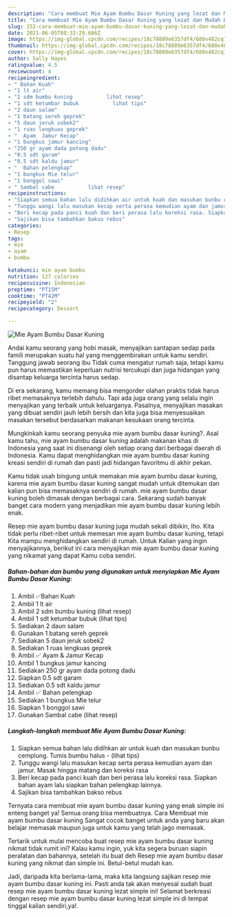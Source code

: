 ```yaml
---
description: "Cara membuat Mie Ayam Bumbu Dasar Kuning yang lezat dan Mudah Dibuat"
title: "Cara membuat Mie Ayam Bumbu Dasar Kuning yang lezat dan Mudah Dibuat"
slug: 152-cara-membuat-mie-ayam-bumbu-dasar-kuning-yang-lezat-dan-mudah-dibuat
date: 2021-06-05T08:33:29.686Z
image: https://img-global.cpcdn.com/recipes/18c78889e6357df4/680x482cq70/mie-ayam-bumbu-dasar-kuning-foto-resep-utama.jpg
thumbnail: https://img-global.cpcdn.com/recipes/18c78889e6357df4/680x482cq70/mie-ayam-bumbu-dasar-kuning-foto-resep-utama.jpg
cover: https://img-global.cpcdn.com/recipes/18c78889e6357df4/680x482cq70/mie-ayam-bumbu-dasar-kuning-foto-resep-utama.jpg
author: Sally Hayes
ratingvalue: 4.5
reviewcount: 4
recipeingredient:
- " Bahan Kuah"
- "1 lt air"
- "2 sdm bumbu kuning           lihat resep"
- "1 sdt ketumbar bubuk           lihat tips"
- "2 daun salam"
- "1 batang sereh geprek"
- "5 daun jeruk sobek2"
- "1 ruas lengkuas geprek"
- "  Ayam  Jamur Kecap"
- "1 bungkus jamur kancing"
- "250 gr ayam dada potong dadu"
- "0.5 sdt garam"
- "0.5 sdt kaldu jamur"
- "  Bahan pelengkap"
- "1 bungkus Mie telur"
- "1 bonggol sawi"
- " Sambal cabe           lihat resep"
recipeinstructions:
- "Siapkan semua bahan lalu didihkan air untuk kuah dan masukan bunbu cemplung. Tumis bumbu halus           (lihat tips)"
- "Tunggu wangi lalu masukan kecap serta perasa kemudian ayam dan jamur. Masak hingga matang dan koreksi rasa"
- "Beri kecap pada panci kuah dan beri perasa lalu koreksi rasa. Siapkan bahan ayam lalu siapkan bahan pelengkap lainnya."
- "Sajikan bisa tambahkan bakso rebus"
categories:
- Resep
tags:
- mie
- ayam
- bumbu

katakunci: mie ayam bumbu 
nutrition: 127 calories
recipecuisine: Indonesian
preptime: "PT15M"
cooktime: "PT42M"
recipeyield: "2"
recipecategory: Dessert

---
```



![Mie Ayam Bumbu Dasar Kuning](https://img-global.cpcdn.com/recipes/18c78889e6357df4/680x482cq70/mie-ayam-bumbu-dasar-kuning-foto-resep-utama.jpg)

Andai kamu seorang yang hobi masak, menyajikan santapan sedap pada famili merupakan suatu hal yang menggembirakan untuk kamu sendiri. Tanggung jawab seorang ibu Tidak cuma mengatur rumah saja, tetapi kamu pun harus memastikan keperluan nutrisi tercukupi dan juga hidangan yang disantap keluarga tercinta harus sedap.

Di era  sekarang, kamu memang bisa mengorder olahan praktis tidak harus ribet memasaknya terlebih dahulu. Tapi ada juga orang yang selalu ingin menyajikan yang terbaik untuk keluarganya. Pasalnya, menyajikan masakan yang dibuat sendiri jauh lebih bersih dan kita juga bisa menyesuaikan masakan tersebut berdasarkan makanan kesukaan orang tercinta. 



Mungkinkah kamu seorang penyuka mie ayam bumbu dasar kuning?. Asal kamu tahu, mie ayam bumbu dasar kuning adalah makanan khas di Indonesia yang saat ini disenangi oleh setiap orang dari berbagai daerah di Indonesia. Kamu dapat menghidangkan mie ayam bumbu dasar kuning kreasi sendiri di rumah dan pasti jadi hidangan favoritmu di akhir pekan.

Kamu tidak usah bingung untuk memakan mie ayam bumbu dasar kuning, karena mie ayam bumbu dasar kuning sangat mudah untuk ditemukan dan kalian pun bisa memasaknya sendiri di rumah. mie ayam bumbu dasar kuning boleh dimasak dengan berbagai cara. Sekarang sudah banyak banget cara modern yang menjadikan mie ayam bumbu dasar kuning lebih enak.

Resep mie ayam bumbu dasar kuning juga mudah sekali dibikin, lho. Kita tidak perlu ribet-ribet untuk memesan mie ayam bumbu dasar kuning, tetapi Kita mampu menghidangkan sendiri di rumah. Untuk Kalian yang ingin menyajikannya, berikut ini cara menyajikan mie ayam bumbu dasar kuning yang nikamat yang dapat Kamu coba sendiri.

<!--inarticleads1-->

##### Bahan-bahan dan bumbu yang digunakan untuk menyiapkan Mie Ayam Bumbu Dasar Kuning:

1. Ambil  ✅Bahan Kuah
1. Ambil 1 lt air
1. Ambil 2 sdm bumbu kuning           (lihat resep)
1. Ambil 1 sdt ketumbar bubuk           (lihat tips)
1. Sediakan 2 daun salam
1. Gunakan 1 batang sereh geprek
1. Sediakan 5 daun jeruk sobek2
1. Sediakan 1 ruas lengkuas geprek
1. Ambil  ✅ Ayam &amp; Jamur Kecap
1. Ambil 1 bungkus jamur kancing
1. Sediakan 250 gr ayam dada potong dadu
1. Siapkan 0.5 sdt garam
1. Sediakan 0.5 sdt kaldu jamur
1. Ambil  ✅ Bahan pelengkap
1. Sediakan 1 bungkus Mie telur
1. Siapkan 1 bonggol sawi
1. Gunakan  Sambal cabe           (lihat resep)




<!--inarticleads2-->

##### Langkah-langkah membuat Mie Ayam Bumbu Dasar Kuning:

1. Siapkan semua bahan lalu didihkan air untuk kuah dan masukan bunbu cemplung. Tumis bumbu halus -           (lihat tips)
1. Tunggu wangi lalu masukan kecap serta perasa kemudian ayam dan jamur. Masak hingga matang dan koreksi rasa
1. Beri kecap pada panci kuah dan beri perasa lalu koreksi rasa. Siapkan bahan ayam lalu siapkan bahan pelengkap lainnya.
1. Sajikan bisa tambahkan bakso rebus




Ternyata cara membuat mie ayam bumbu dasar kuning yang enak simple ini enteng banget ya! Semua orang bisa membuatnya. Cara Membuat mie ayam bumbu dasar kuning Sangat cocok banget untuk anda yang baru akan belajar memasak maupun juga untuk kamu yang telah jago memasak.

Tertarik untuk mulai mencoba buat resep mie ayam bumbu dasar kuning nikmat tidak rumit ini? Kalau kamu ingin, yuk kita segera buruan siapin peralatan dan bahannya, setelah itu buat deh Resep mie ayam bumbu dasar kuning yang nikmat dan simple ini. Betul-betul mudah kan. 

Jadi, daripada kita berlama-lama, maka kita langsung sajikan resep mie ayam bumbu dasar kuning ini. Pasti anda tak akan menyesal sudah buat resep mie ayam bumbu dasar kuning lezat simple ini! Selamat berkreasi dengan resep mie ayam bumbu dasar kuning lezat simple ini di tempat tinggal kalian sendiri,ya!.

